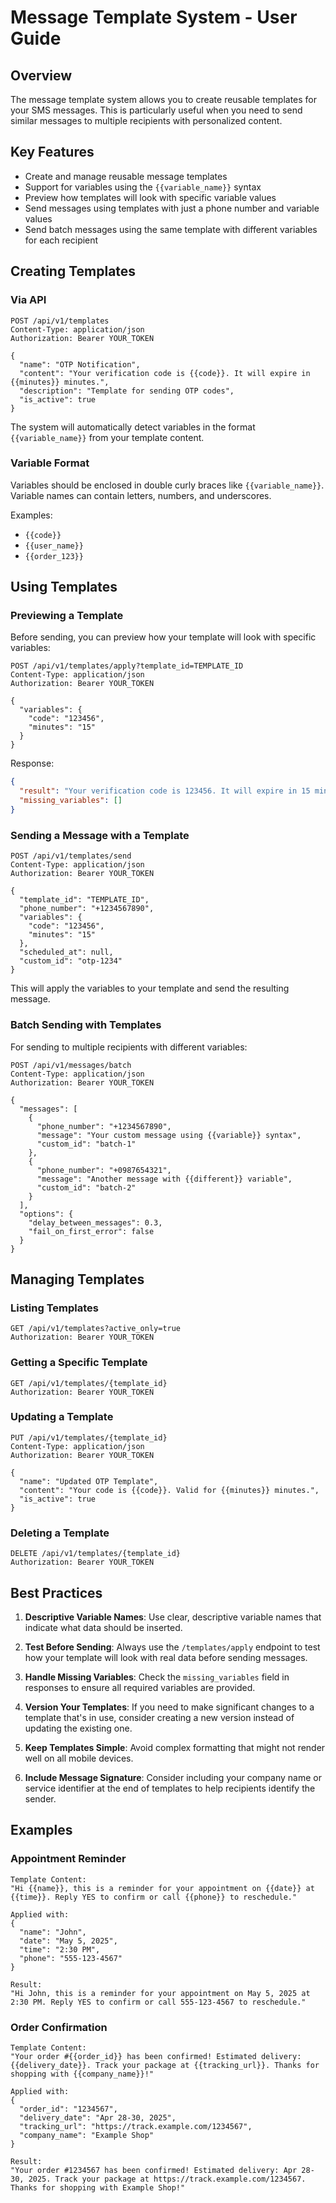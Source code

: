 # Message Template System - User Guide

## Overview

The message template system allows you to create reusable templates for your SMS messages. This is particularly useful when you need to send similar messages to multiple recipients with personalized content.

## Key Features

- Create and manage reusable message templates
- Support for variables using the `{{variable_name}}` syntax
- Preview how templates will look with specific variable values
- Send messages using templates with just a phone number and variable values
- Send batch messages using the same template with different variables for each recipient

## Creating Templates

### Via API

```http
POST /api/v1/templates
Content-Type: application/json
Authorization: Bearer YOUR_TOKEN

{
  "name": "OTP Notification",
  "content": "Your verification code is {{code}}. It will expire in {{minutes}} minutes.",
  "description": "Template for sending OTP codes",
  "is_active": true
}
```

The system will automatically detect variables in the format `{{variable_name}}` from your template content.

### Variable Format

Variables should be enclosed in double curly braces like `{{variable_name}}`. Variable names can contain letters, numbers, and underscores.

Examples:
- `{{code}}`
- `{{user_name}}`
- `{{order_123}}`

## Using Templates

### Previewing a Template

Before sending, you can preview how your template will look with specific variables:

```http
POST /api/v1/templates/apply?template_id=TEMPLATE_ID
Content-Type: application/json
Authorization: Bearer YOUR_TOKEN

{
  "variables": {
    "code": "123456",
    "minutes": "15"
  }
}
```

Response:
```json
{
  "result": "Your verification code is 123456. It will expire in 15 minutes.",
  "missing_variables": []
}
```

### Sending a Message with a Template

```http
POST /api/v1/templates/send
Content-Type: application/json
Authorization: Bearer YOUR_TOKEN

{
  "template_id": "TEMPLATE_ID",
  "phone_number": "+1234567890",
  "variables": {
    "code": "123456",
    "minutes": "15"
  },
  "scheduled_at": null,
  "custom_id": "otp-1234"
}
```

This will apply the variables to your template and send the resulting message.

### Batch Sending with Templates

For sending to multiple recipients with different variables:

```http
POST /api/v1/messages/batch
Content-Type: application/json
Authorization: Bearer YOUR_TOKEN

{
  "messages": [
    {
      "phone_number": "+1234567890",
      "message": "Your custom message using {{variable}} syntax",
      "custom_id": "batch-1"
    },
    {
      "phone_number": "+0987654321",
      "message": "Another message with {{different}} variable",
      "custom_id": "batch-2"
    }
  ],
  "options": {
    "delay_between_messages": 0.3,
    "fail_on_first_error": false
  }
}
```

## Managing Templates

### Listing Templates

```http
GET /api/v1/templates?active_only=true
Authorization: Bearer YOUR_TOKEN
```

### Getting a Specific Template

```http
GET /api/v1/templates/{template_id}
Authorization: Bearer YOUR_TOKEN
```

### Updating a Template

```http
PUT /api/v1/templates/{template_id}
Content-Type: application/json
Authorization: Bearer YOUR_TOKEN

{
  "name": "Updated OTP Template",
  "content": "Your code is {{code}}. Valid for {{minutes}} minutes.",
  "is_active": true
}
```

### Deleting a Template

```http
DELETE /api/v1/templates/{template_id}
Authorization: Bearer YOUR_TOKEN
```

## Best Practices

1. **Descriptive Variable Names**: Use clear, descriptive variable names that indicate what data should be inserted.

2. **Test Before Sending**: Always use the `/templates/apply` endpoint to test how your template will look with real data before sending messages.

3. **Handle Missing Variables**: Check the `missing_variables` field in responses to ensure all required variables are provided.

4. **Version Your Templates**: If you need to make significant changes to a template that's in use, consider creating a new version instead of updating the existing one.

5. **Keep Templates Simple**: Avoid complex formatting that might not render well on all mobile devices.

6. **Include Message Signature**: Consider including your company name or service identifier at the end of templates to help recipients identify the sender.

## Examples

### Appointment Reminder

```
Template Content:
"Hi {{name}}, this is a reminder for your appointment on {{date}} at {{time}}. Reply YES to confirm or call {{phone}} to reschedule."

Applied with:
{
  "name": "John",
  "date": "May 5, 2025",
  "time": "2:30 PM",
  "phone": "555-123-4567"
}

Result:
"Hi John, this is a reminder for your appointment on May 5, 2025 at 2:30 PM. Reply YES to confirm or call 555-123-4567 to reschedule."
```

### Order Confirmation

```
Template Content:
"Your order #{{order_id}} has been confirmed! Estimated delivery: {{delivery_date}}. Track your package at {{tracking_url}}. Thanks for shopping with {{company_name}}!"

Applied with:
{
  "order_id": "1234567",
  "delivery_date": "Apr 28-30, 2025",
  "tracking_url": "https://track.example.com/1234567",
  "company_name": "Example Shop"
}

Result:
"Your order #1234567 has been confirmed! Estimated delivery: Apr 28-30, 2025. Track your package at https://track.example.com/1234567. Thanks for shopping with Example Shop!"
```